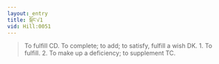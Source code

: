 ```yaml
---
layout: entry
title: སྐོང་√1
vid: Hill:0051
---
```

> To fulfill CD. To complete; to add; to satisfy, fulfill a wish DK. 1. To fulfill. 2. To make up a deficiency; to supplement TC.
